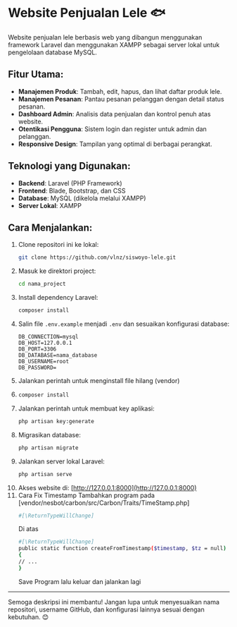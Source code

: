 # Website Penjualan Lele 🐟  
Website penjualan lele berbasis web yang dibangun menggunakan framework Laravel dan menggunakan XAMPP sebagai server lokal untuk pengelolaan database MySQL.  

## Fitur Utama:  
- **Manajemen Produk**: Tambah, edit, hapus, dan lihat daftar produk lele.  
- **Manajemen Pesanan**: Pantau pesanan pelanggan dengan detail status pesanan.  
- **Dashboard Admin**: Analisis data penjualan dan kontrol penuh atas website.  
- **Otentikasi Pengguna**: Sistem login dan register untuk admin dan pelanggan.  
- **Responsive Design**: Tampilan yang optimal di berbagai perangkat.  

## Teknologi yang Digunakan:  
- **Backend**: Laravel (PHP Framework)  
- **Frontend**: Blade, Bootstrap, dan CSS  
- **Database**: MySQL (dikelola melalui XAMPP)  
- **Server Lokal**: XAMPP  

## Cara Menjalankan:  
1. Clone repositori ini ke lokal:  
   ```bash  
   git clone https://github.com/vlnz/siswoyo-lele.git  
   ```  
2. Masuk ke direktori project:  
   ```bash  
   cd nama_project  
   ```  
3. Install dependency Laravel:  
   ```bash  
   composer install  
   ```  
4. Salin file `.env.example` menjadi `.env` dan sesuaikan konfigurasi database:  
   ```plaintext  
   DB_CONNECTION=mysql  
   DB_HOST=127.0.0.1  
   DB_PORT=3306  
   DB_DATABASE=nama_database  
   DB_USERNAME=root  
   DB_PASSWORD=  
   ```
5. Jalankan perintah untuk menginstall file hilang (vendor)
6. ```bash
   composer install
   ``` 
7. Jalankan perintah untuk membuat key aplikasi:  
   ```bash  
   php artisan key:generate  
   ```  
8. Migrasikan database:  
   ```bash  
   php artisan migrate  
   ```  
9. Jalankan server lokal Laravel:  
   ```bash  
   php artisan serve  
   ```  
10. Akses website di: [http://127.0.0.1:8000](http://127.0.0.1:8000)
11. Cara Fix Timestamp
    Tambahkan program pada [vendor/nesbot/carbon/src/Carbon/Traits/TimeStamp.php]
    ```bash
    #[\ReturnTypeWillChange]
    ```
    Di atas
    ```bash
    #[\ReturnTypeWillChange]
    public static function createFromTimestamp($timestamp, $tz = null)
    {
    // ...
    }
    ```
    Save Program lalu keluar dan jalankan lagi 

---

Semoga deskripsi ini membantu! Jangan lupa untuk menyesuaikan nama repositori, username GitHub, dan konfigurasi lainnya sesuai dengan kebutuhan. 😊
